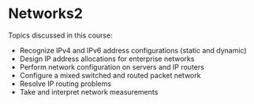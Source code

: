 # Networks2
Topics discussed in this course: 
- Recognize IPv4 and IPv6 address configurations (static and dynamic)
- Design IP address allocations for enterprise networks
- Perform network configuration on servers and IP routers
- Configure a mixed switched and routed packet network
- Resolve  IP routing problems
- Take and interpret network measurements 
